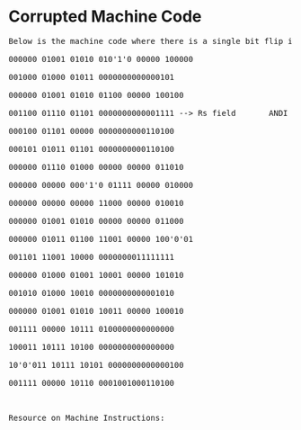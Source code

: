 # Corrupted Machine Code

<pre>Below is the machine code where there is a single bit flip in the following fields

000000 01001 01010 010'1'0 00000 100000	                       ADD $t2, $t1, $t2 --> ADD $t0, $t1, $t2

001000 01000 01011 0000000000000101                            ADDI $t3, $t0, #0x5

000000 01001 01010 01100 00000 100100                          AND $t4, $t1, $t2

001100 01110 01101 0000000000001111	-->	Rs field       ANDI $t5, $t6, #0xF

000100 01101 00000 0000000000110100                            BEQ $zero, $t5, #0x34

000101 01011 01101 0000000000110100                            BNE $t5, $t3, #0x34

000000 01110 01000 00000 00000 011010                          DIV $t0, $t6

000000 00000 000'1'0 01111 00000 010000	                       ERROR --> MFLO $t7

000000 00000 00000 11000 00000 010010                          MFHI $t8

000000 01001 01010 00000 00000 011000                          MULT $t2, $t1

000000 01011 01100 11001 00000 100'0'01	                       ERROR --> OR $t9, $t3, $t4

001101 11001 10000 0000000011111111                            ORI $s0, $t9, #0x9B98

000000 01000 01001 10001 00000 101010                          SLT $s1, $t0, $t1

001010 01000 10010 0000000000001010                            SLTI $s2, $t0, #0xA

000000 01001 01010 10011 00000 100010                          SUB $s3, $t1, $t2

001111 00000 10111 0100000000000000                            LUI $s7, $zero, #0x4000

100011 10111 10100 0000000000000000                            LW $s4, #0x0($s7)

10'0'011 10111 10101 0000000000000100	                       LW $s5, #0x4($s7) --> SW $s5, #0x4($s7)

001111 00000 10110 0001001000110100                            LUI $s6, $zero, #0x1234 

<pre>

Resource on Machine Instructions: <https://learn.zybooks.com/zybook/WVUCPE310HefeidaSpring2025/chapter/3/section/5?content_resource_id=56179112>